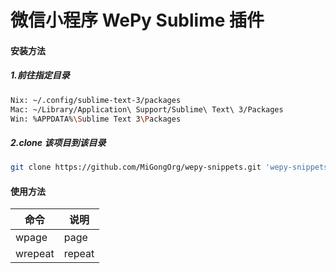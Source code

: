 # 微信小程序 WePy Sublime 插件

#### 安装方法

##### 1.前往指定目录

```sh
Nix: ~/.config/sublime-text-3/packages
Mac: ~/Library/Application\ Support/Sublime\ Text\ 3/Packages
Win: %APPDATA%\Sublime Text 3\Packages
```

##### 2.clone 该项目到该目录

```sh
git clone https://github.com/MiGongOrg/wepy-snippets.git 'wepy-snippets'
```

#### 使用方法

|   命令   |   说明   |
| ------- | ------- |
| wpage   | page    |
| wrepeat | repeat  |